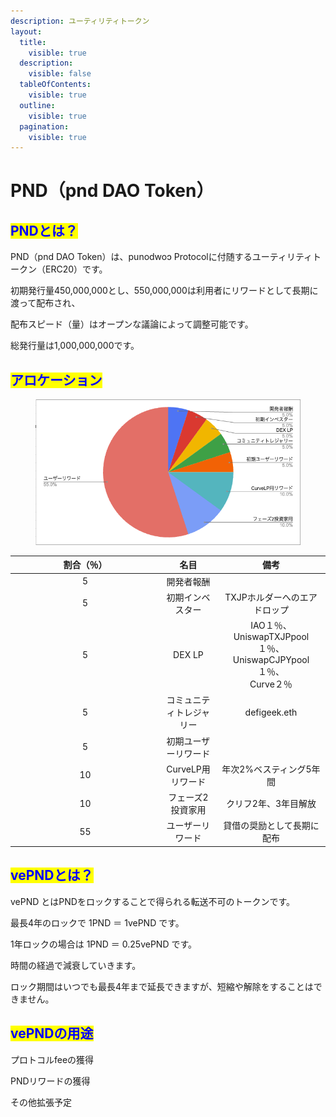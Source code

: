 ```yaml
---
description: ユーティリティトークン
layout:
  title:
    visible: true
  description:
    visible: false
  tableOfContents:
    visible: true
  outline:
    visible: true
  pagination:
    visible: true
---
```


# PND（pnd DAO Token）

## <mark style="color:blue;">PNDとは？</mark> <a href="#usercontent-gai-yao" id="usercontent-gai-yao"></a>

PND（pnd DAO Token）は、punodwoɔ Protocolに付随するユーティリティトークン（ERC20）です。

初期発行量450,000,000とし、550,000,000は利用者にリワードとして長期に渡って配布され、

配布スピード（量）はオープンな議論によって調整可能です。

総発行量は1,000,000,000です。

## <mark style="color:blue;">アロケーション</mark>

<figure><img src=".gitbook/assets/スクリーンショット 2024-08-31 14.14.47.png" alt=""><figcaption></figcaption></figure>

<table><thead><tr><th width="225" align="center">割合（％）</th><th align="center">名目</th><th align="center">備考</th></tr></thead><tbody><tr><td align="center">5</td><td align="center">開発者報酬</td><td align="center"></td></tr><tr><td align="center">5</td><td align="center">初期インベスター</td><td align="center">TXJPホルダーへのエアドロップ</td></tr><tr><td align="center">5</td><td align="center">DEX LP</td><td align="center">IAO１％、<br>UniswapTXJPpool１％、UniswapCJPYpool１％、<br>Curve２％</td></tr><tr><td align="center">5</td><td align="center">コミュニティトレジャリー</td><td align="center">defigeek.eth</td></tr><tr><td align="center">5</td><td align="center">初期ユーザーリワード</td><td align="center"></td></tr><tr><td align="center">10</td><td align="center">CurveLP用リワード</td><td align="center">年次2%ベスティング5年間</td></tr><tr><td align="center">10</td><td align="center">フェーズ2投資家用</td><td align="center">クリフ2年、3年目解放</td></tr><tr><td align="center">55</td><td align="center">ユーザーリワード</td><td align="center">貸借の奨励として長期に配布</td></tr></tbody></table>

## <mark style="color:blue;">vePNDとは？</mark>

vePND とはPNDをロックすることで得られる転送不可のトークンです。

最長4年のロックで 1PND ＝ 1vePND です。

1年ロックの場合は 1PND ＝ 0.25vePND です。

時間の経過で減衰していきます。

ロック期間はいつでも最長4年まで延長できますが、短縮や解除をすることはできません。

## <mark style="color:blue;">vePNDの用途</mark>

プロトコルfeeの獲得

PNDリワードの獲得

その他拡張予定
